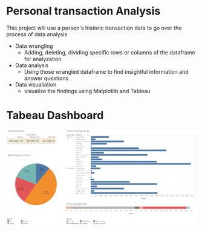 # Personal transaction Analysis
This project will use a person's historic transaction data to go over the process of data analysis
- Data wrangling
  - Adding, deleting, dividing specific rows or columns of the dataframe for analyzation
- Data analysis
  - Using those wrangled dataframe to find insightful information and answer questions
- Data visualiation
  - visualize the findings using Matplotlib and Tableau
# Tabeau Dashboard
![](personal-transaction-dashboard.jpg)
